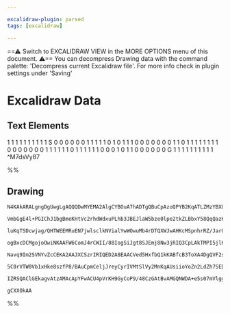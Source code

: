 ```yaml
---

excalidraw-plugin: parsed
tags: [excalidraw]

---
```

==⚠  Switch to EXCALIDRAW VIEW in the MORE OPTIONS menu of this document. ⚠== You can decompress Drawing data with the command palette: 'Decompress current Excalidraw file'. For more info check in plugin settings under 'Saving'


# Excalidraw Data
## Text Elements
1 1  1 1  1  1  1 1 1
1 S 0 0 0 0 0 0 1
1 1  1 1  0 1 0 1  1
1 0 0 0 0 0 0 0 1
1 0 1 1  1  1  1 1  1
1 0 0 0 0 0 0 0 1
1 1  1 1  1 0 1  1  1
1 1  1 0 0 0 1  0 1
1 0 0 0 0 0 0 G 1
1 1 1  1  1  1 1  1 1 ^M7dsVy87

%%
## Drawing
```compressed-json
N4KAkARALgngDgUwgLgAQQQDwMYEMA2AlgCYBOuA7hADTgQBuCpAzoQPYB2KqATLZMzYBXUtiRoIACyhQ4zZAHoFAc0JRJQgEYA6bGwC2CgF7N6hbEcK4OCtptbErHALRY8RMpWdx8Q1TdIEfARcZgRmBShcZQUebQA2bQB2GjoghH0EDihmbgBtcDBQMBKIEm4IAFkk4mYANRgADhT+UthECqgsKFSSyExuZwBGHiHWyBhBnka4mcahgBYABh4A

VmbGgE4l+PGIChJ1bgBmeKHtVc2rhdWdxuPLhb3JBEJlaW5bze0lpe2tkZLBbxY58QqQazKYLcJZ7ZhQUhsADWCAAwmx8GxSBUAMRDBD4/G9UqaXDYJHKRFCDjEdGY7ESBHWZhwXCBbLEyAAM0I+HwAGVYNCJIIPJyIPDESiAOqHSTcMF9CUI5EIQUwYXoUXlPZU94ccK5NBjcEQNis7BqSbG357SnCOAASVq+QAunsueRMs7uBwhHy9oQaVgKrg

luKqTSDcwjag/QHTWEEMRuEN7jwlsclkNVialYwWOwuMb4rDTQXWJwAHKcMSpnhrRZ/JarQPMAAi6S6KbQXIIYT2mmENIAosFMtlY/H8HshHBiLhu6mksdjkMrkMhkkFo1W6aiBwkb7/TP92xycnuH38APTV1MD0JENUM+X2/36/n1+ADocZ/81AlkA4CgNAl9fy/VA31fIDn1gqChggkDkLA2CkPgz8EKwz90JQvDEL/D8iPgj8kMw1D3zQwiKI

ogBxcDCMgojoOwiNKAAFW6ComJ4rCWII/88IogSiJgt8SJEmj8Nw3jRIQ3CpLAkTMPI5jlKw4SoKouChOA+j1MwuToPFLlOCgflCCMcRUGWZIMySHgkhGTYQSSFs9yVUzsgAMVwfReWtVAPLaboAEEiGUYt0GCLkej2AsoHMAhwreKLoHNcU9GyXAgyYH00GnPYsTeIMCE4h9uKMwzIJEgDFOA9SWIa5qGJ0+rtOa6rsPk6jdKUsjuvEtSBqGpSt

Navq9Im2SVNYvZcCEKA2AAJXCSzrIRIQED2A8EAACVed5HxfbQ1kKABfcB3ToXA4DgQVF2s4pIHUDJrIgCKPlaBhCAQCgACEyQpSNaQxLFcS5SGoeJCBsBEdkoEdLp9EFKU0TBhl0DxAkcZhuHSARpGMkB8l7WpUH6U6cgOBZNksjiwpYfh+mif0bzeQFIV3u1FNvvxwnkdR1VZWII40EVSB+ZZwWVRRdVNQlDEdUZqXslZ5bhH1Q1Uz55m1eRgB

5C0rVTW0Vb1xHke8szfP8/BAuCpmCeljJreyCyrIVMtSlVy2MnKqAUsiioYoZn2LdZh7SEDgm2AoF5cB7OMT11539YyEcaVC2P45CJOIDZREqFTgWMmzov2Pgd6QZh5hsERPkAA0FSSRpvrrhv8AATROeJVm0Lc0ySR2jDYAxuGeyB6AILbUwukuXf0DXyejWMIBr77KRID3rIzTfSG3ro4E+feSEqNhiAQTPcE0YIk+vW9Si3inwbQSeIH+jF89

IZRSQAClGEkagvAtzAMAcApYFwACU4pVrKH9GyCoP9/48CzGAtBvAMGQNWDA+e5s07mVlggI2iVOBThTozT0fkECrWDAfDgygJ6miyDfO+3BNrbVNNgIgx80AcL2Bwah7DSBbSKotXawitp4NKHYAAVggbAOR+SCLgOfS+19b6Xl7P2ThpQySJUYOxMe+AmFKnaNzdIiiiyZSEPCAwlcOgFQoUqTEF5746J2qEQOVjDHGOPHyC64Bzr8AgDyYIsZ

gCXXOkAA
```
%%